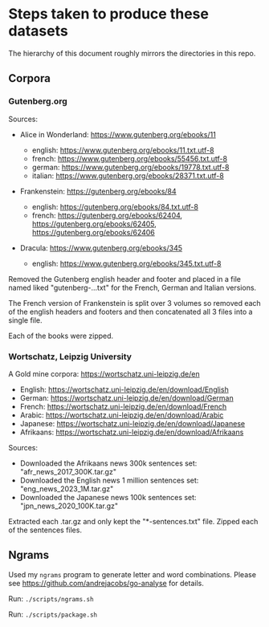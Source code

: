 # Steps taken to produce these datasets

The hierarchy of this document roughly mirrors the directories in this repo.

## Corpora

### Gutenberg.org

Sources:

-   Alice in Wonderland: https://www.gutenberg.org/ebooks/11

    -   english: https://www.gutenberg.org/ebooks/11.txt.utf-8
    -   french: https://www.gutenberg.org/ebooks/55456.txt.utf-8
    -   german: https://www.gutenberg.org/ebooks/19778.txt.utf-8
    -   italian: https://www.gutenberg.org/ebooks/28371.txt.utf-8

-   Frankenstein: https://gutenberg.org/ebooks/84

    -   english: https://gutenberg.org/ebooks/84.txt.utf-8
    -   french: https://gutenberg.org/ebooks/62404, https://gutenberg.org/ebooks/62405, https://gutenberg.org/ebooks/62406

-   Dracula: https://www.gutenberg.org/ebooks/345

    -   english: https://www.gutenberg.org/ebooks/345.txt.utf-8

Removed the Gutenberg english header and footer and placed in a file named liked "gutenberg-...txt" for the French, German and Italian versions.

The French version of Frankenstein is split over 3 volumes so removed each of the english headers and footers and then concatenated all 3 files into a single file.

Each of the books were zipped.

### Wortschatz, Leipzig University

A Gold mine corpora: https://wortschatz.uni-leipzig.de/en

-   English: https://wortschatz.uni-leipzig.de/en/download/English
-   German: https://wortschatz.uni-leipzig.de/en/download/German
-   French: https://wortschatz.uni-leipzig.de/en/download/French
-   Arabic: https://wortschatz.uni-leipzig.de/en/download/Arabic
-   Japanese: https://wortschatz.uni-leipzig.de/en/download/Japanese
-   Afrikaans: https://wortschatz.uni-leipzig.de/en/download/Afrikaans

Sources:

-   Downloaded the Afrikaans news 300k sentences set: "afr_news_2017_300K.tar.gz"
-   Downloaded the English news 1 million sentences set: "eng_news_2023_1M.tar.gz"
-   Downloaded the Japanese news 100k sentences set: "jpn_news_2020_100K.tar.gz"

Extracted each .tar.gz and only kept the "\*-sentences.txt" file.
Zipped each of the sentences files.

## Ngrams

Used my `ngrams` program to generate letter and word combinations. Please see https://github.com/andrejacobs/go-analyse for details.

Run: `./scripts/ngrams.sh`

Run: `./scripts/package.sh`

